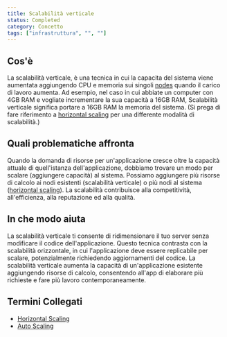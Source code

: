 ```yaml
---
title: Scalabilità verticale
status: Completed
category: Concetto
tags: ["infrastruttura", "", ""]
---
```


## Cos'è

La scalabilità verticale, è una tecnica in cui la capacita del sistema 
viene aumentata aggiungendo CPU e memoria sui singoli [nodes](/it/nodes/) quando il carico di lavoro aumenta. 
Ad esempio, nel caso in cui abbiate un computer con 4GB RAM e vogliate incrementare la sua capacità a 16GB RAM, 
Scalabilità verticale significa portare a 16GB RAM la memoria del sistema. 
(Si prega di fare riferimento a [horizontal scaling](/horizontal-scaling/) per una differente modalità di scalabilità.)

## Quali problematiche affronta

Quando la domanda di risorse per un'applicazione cresce oltre la capacità attuale di quell'istanza dell'applicazione, 
dobbiamo trovare un modo per scalare (aggiungere capacità) al sistema. 
Possiamo aggiungere più risorse di calcolo ai nodi esistenti (scalabilità verticale) 
o più nodi al sistema ([horizontal scaling](/horizontal-scaling/)). 
La scalabilità contribuisce alla competitività, all'efficienza, alla reputazione ed alla qualità.


## In che modo aiuta

La scalabilità verticale ti consente di ridimensionare il tuo server senza modificare il codice dell'applicazione. 
Questo tecnica contrasta con la scalabilità orizzontale, in cui l'applicazione deve essere replicabile per scalare, potenzialmente richiedendo aggiornamenti del codice. 
La scalabilità verticale aumenta la capacità di un'applicazione esistente aggiungendo risorse di calcolo, 
consentendo all'app di elaborare più richieste e fare più lavoro contemporaneamente.


## Termini Collegati

* [Horizontal Scaling](/horizontal-scaling/)
* [Auto Scaling](/auto-scaling/)
